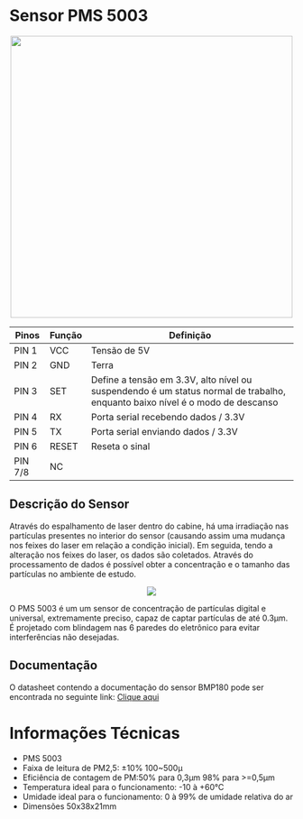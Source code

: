# Sensor PMS 5003

<div align="center">
<img src="https://user-images.githubusercontent.com/69599494/233121421-e74edd3f-a384-4176-8d07-0c6d76be19f8.png" width="500" />
</div>

Pinos   | Função | Definição
--------|--------|----------
PIN 1    | VCC    | Tensão de 5V
PIN 2    | GND    | Terra
PIN 3    | SET    | Define a tensão em 3.3V, alto nível ou suspendendo é um status normal de trabalho, enquanto baixo nível é o modo de descanso
PIN 4   | RX     | Porta serial recebendo dados / 3.3V
PIN 5   | TX     | Porta serial enviando dados / 3.3V
PIN 6   | RESET  | Reseta o sinal
PIN 7/8 | NC     |

## Descrição do Sensor
Através do espalhamento de laser dentro do cabine, há uma irradiação nas partículas presentes no interior do sensor (causando assim uma mudança nos feixes do laser em relação a condição inicial). Em seguida, tendo a alteração nos feixes do laser, os dados são coletados. Através do processamento de dados é possível obter a concentração e o tamanho das partículas no ambiente de estudo. 

<div align="center">
<img src="https://user-images.githubusercontent.com/69599494/232941028-af9a90ca-b2d9-441d-9f3b-7c6f5d3fcba3.png" />
</div>

O PMS 5003 é um um sensor de concentração de partículas digital e universal, extremamente preciso, capaz de captar partículas de até 0.3μm. É projetado com blindagem nas 6 paredes do eletrônico para evitar interferências não desejadas. 



## Documentação

O datasheet contendo a documentação do sensor BMP180 pode ser encontrada no seguinte link: <a href="https://www.digikey.jp/htmldatasheets/production/2903006/0/0/1/pms5003-series-manual.html">Clique aqui</a>

<h1> Informações Técnicas </h1>
	
<ul>
	<li>PMS 5003</li>
	<li>Faixa de leitura de PM2,5: ±10% 100~500μ </li>
	<li>Eficiência de contagem de PM:50% para 0,3μm   98% para >=0,5μm </li>
	<li>Temperatura ideal para o funcionamento: -10 à +60°C</li>
	<li>Umidade ideal para o funcionamento: 0 à 99% de umidade relativa do ar</li>
	<li>Dimensões 50x38x21mm</li>
<ul>
